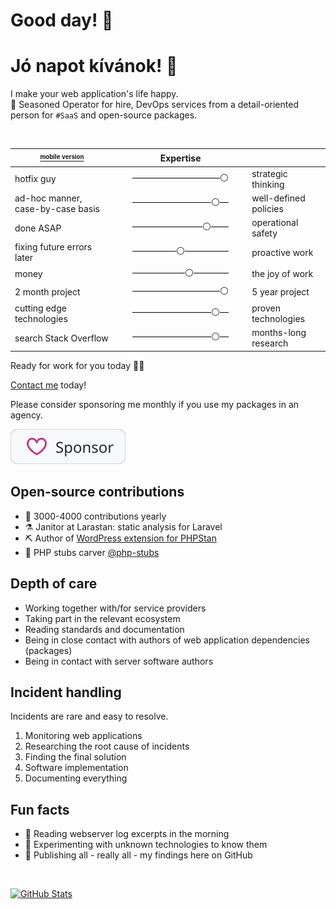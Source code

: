 # Good day! 👋

# Jó napot kívánok! 👋

I make your web application's life happy.  
📡 Seasoned Operator for hire, DevOps services from a detail-oriented person for `#SaaS` and open-source packages.

<br>

| [<sub><sup>mobile version</sup></sub>](https://github.com/szepeviktor/szepeviktor/blob/mobile/README.md) | &nbsp;&nbsp;&nbsp;&nbsp;&nbsp;&nbsp;&nbsp;&nbsp;&nbsp;&nbsp;&nbsp;&nbsp;&nbsp;&nbsp;&nbsp;&nbsp;&nbsp;&nbsp;Expertise&nbsp;&nbsp;&nbsp;&nbsp;&nbsp;&nbsp;&nbsp;&nbsp;&nbsp;&nbsp;&nbsp;&nbsp;&nbsp;&nbsp;&nbsp;&nbsp;&nbsp;&nbsp; | |
| --- |:---------:| --- |
| hotfix guy | &emsp;&mdash;&mdash;&mdash;&mdash;&mdash;&mdash;&mdash;&mdash;&mdash;&mdash;:white_circle:&emsp; | strategic thinking |
| ad-hoc manner, case-by-case basis | &emsp;&mdash;&mdash;&mdash;&mdash;&mdash;&mdash;&mdash;&mdash;&mdash;:white_circle:&mdash;&emsp; | well-defined policies |
| done ASAP | &emsp;&mdash;&mdash;&mdash;&mdash;&mdash;&mdash;&mdash;&mdash;:white_circle:&mdash;&mdash;&emsp; | operational safety |
| fixing future errors later | &emsp;&mdash;&mdash;&mdash;&mdash;&mdash;:white_circle:&mdash;&mdash;&mdash;&mdash;&mdash;&emsp; | proactive work |
| money | &emsp;&mdash;&mdash;&mdash;&mdash;&mdash;&mdash;:white_circle:&mdash;&mdash;&mdash;&mdash;&emsp; | the joy of work |
| 2 month project | &emsp;&mdash;&mdash;&mdash;&mdash;&mdash;&mdash;&mdash;&mdash;&mdash;&mdash;:white_circle:&emsp; | 5 year project |
| cutting edge technologies | &emsp;&mdash;&mdash;&mdash;&mdash;&mdash;&mdash;&mdash;&mdash;&mdash;:white_circle:&mdash;&emsp; | proven technologies |
| search Stack Overflow | &emsp;&mdash;&mdash;&mdash;&mdash;&mdash;&mdash;&mdash;&mdash;&mdash;:white_circle:&mdash;&emsp; | months-long research |

Ready for work for you today 🏃‍♂️

[Contact me](mailto:viktor@szepe.net) today!

Please consider sponsoring me monthly if you use my packages in an agency.

[![Sponsor](https://github.com/szepeviktor/.github/raw/master/.github/assets/github-like-sponsor-button.svg)](https://github.com/sponsors/szepeviktor)

## Open-source contributions

- 🤯 3000-4000 contributions yearly
- ⚗️ Janitor at Larastan: static analysis for Laravel
- ⛏️ Author of [WordPress extension for PHPStan](https://packagist.org/packages/szepeviktor/phpstan-wordpress/stats)
- 🌳 PHP stubs carver [@php-stubs](https://github.com/php-stubs/)

## Depth of care

- Working together with/for service providers
- Taking part in the relevant ecosystem
- Reading standards and documentation
- Being in close contact with authors of web application dependencies (packages)
- Being in contact with server software authors

## Incident handling

Incidents are rare and easy to resolve.

1. Monitoring web applications
2. Researching the root cause of incidents
3. Finding the final solution
4. Software implementation
5. Documenting everything

## Fun facts

- 🎈 Reading webserver log excerpts in the morning
- 🎈 Experimenting with unknown technologies to know them
- 🎈 Publishing all - really all - my findings here on GitHub

<br>

[![GitHub Stats](https://github-readme-stats.vercel.app/api?username=szepeviktor)](https://github.com/pulls?q=author%3Aszepeviktor+sort%3Aupdated-desc)
